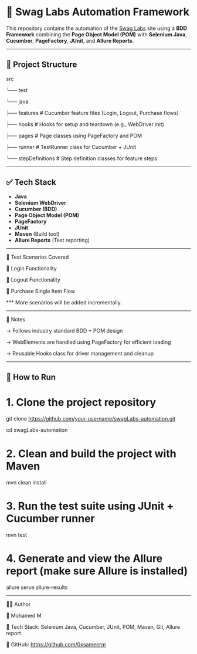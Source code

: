 # 🧪 Swag Labs Automation Framework

This repository contains the automation of the [Swag Labs](https://www.saucedemo.com/) site 
using a **BDD Framework** combining the **Page Object Model (POM)** with **Selenium Java**, **Cucumber**, **PageFactory**, **JUnit**, and **Allure Reports**.

---

## 📁 Project Structure
src

└── test

└── java

├── features # Cucumber feature files (Login, Logout, Purchase flows)

├── hooks # Hooks for setup and teardown (e.g., WebDriver init)

├── pages # Page classes using PageFactory and POM

├── runner # TestRunner class for Cucumber + JUnit

└── stepDefinitions # Step definition classes for feature steps

---

## ✅ Tech Stack

- **Java**
- **Selenium WebDriver**
- **Cucumber (BDD)**
- **Page Object Model (POM)**
- **PageFactory**
- **JUnit**
- **Maven** (Build tool)
- **Allure Reports** (Test reporting)

---

🧪 Test Scenarios Covered

🔐 Login Functionality

🚪 Logout Functionality

🛒 Purchase Single Item Flow

*** More scenarios will be added incrementally.

---

📌 Notes

-> Follows industry standard BDD + POM design

-> WebElements are handled using PageFactory for efficient loading

-> Reusable Hooks class for driver management and cleanup

---

## 🚀 How to Run

# 1. Clone the project repository
git clone https://github.com/your-username/swagLabs-automation.git

cd swagLabs-automation

# 2. Clean and build the project with Maven
mvn clean install

# 3. Run the test suite using JUnit + Cucumber runner
mvn test

# 4. Generate and view the Allure report (make sure Allure is installed)
allure serve allure-results

---

🙋‍♂️ Author

👤 Mohamed M

📍 Tech Stack: Selenium Java, Cucumber, JUnit, POM, Maven, Git, Allure report

📌 GitHub: https://github.com/0xsameerm


